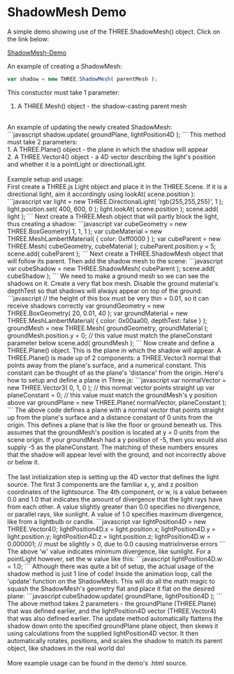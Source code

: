 # ShadowMesh Demo
A simple demo showing use of the THREE.ShadowMesh() object. Click on the link below: <br>

[ShadowMesh-Demo](http://erichlof.github.io/ShadowMesh-Demo/ShadowMesh-Demo.html)  <br>

An example of creating a ShadowMesh: <br>
```javascript
var shadow = new THREE.ShadowMesh( parentMesh );
```
This constuctor must take 1 parameter: <br> 
1. A THREE.Mesh() object - the shadow-casting parent mesh <br>
<br>
An example of updating the newly created ShadowMesh: <br>
```javascript
shadow.update( groundPlane, lightPosition4D );
```
This method must take 2 parameters: <br> 
1. A THREE.Plane() object - the plane in which the shadow will appear <br>
2. A THREE.Vector4() object - a 4D vector describing the light's position and whether it is a pointLight or directionalLight. <br>
<br>
Example setup and usage: <br>
First create a THREE.js Light object and place it in the THREE.Scene. If it is a directional light, aim it accordingly using lookAt( scene.position ):
```javascript
var light = new THREE.DirectionalLight( 'rgb(255,255,255)', 1 );
light.position.set( 400, 600, 0 );
light.lookAt( scene.position );
scene.add( light );
```
Next create a THREE.Mesh object that will partly block the light, thus creating a shadow:
```javascript
var cubeGeometry = new THREE.BoxGeometry( 1, 1, 1 );
var cubeMaterial = new THREE.MeshLambertMaterial( { color: 0xff0000 } );
var cubeParent = new THREE.Mesh( cubeGeometry, cubeMaterial );
cubeParent.position.y = 5;
scene.add( cubeParent );
```
Next create a THREE.ShadowMesh object that will follow its parent.  Then add the shadow mesh to the scene:
```javascript
var cubeShadow = new THREE.ShadowMesh( cubeParent );
scene.add( cubeShadow );
```
We need to make a ground mesh so we can see the shadows on it.  Create a very flat box mesh.  Disable the ground material's depthTest so that shadows will always appear on top of the ground:
```javascript
  // the height of this box must be very thin = 0.01, so it can receive shadows correctly
var groundGeometry = new THREE.BoxGeometry( 20, 0.01, 40 );
var groundMaterial = new THREE.MeshLambertMaterial( { 
	color: 0x00aa00,
	depthTest: false
} );
groundMesh = new THREE.Mesh( groundGeometry, groundMaterial );
groundMesh.position.y = 0; // this value must match the planeConstant parameter below
scene.add( groundMesh );
```
Now create and define a THREE.Plane() object.  This is the plane in which the shadow will appear.  A THREE.Plane() is made up of 2 components: a THREE.Vector3 normal that points away from the plane's surface, and a numerical constant.  This constant can be thought of as the plane's 'distance' from the origin.  Here's how to setup and define a plane in Three.js: 
```javascript
var normalVector = new THREE.Vector3( 0, 1, 0 ); // this normal vector points straight up
var planeConstant = 0; // this value must match the groundMesh's y position above
var groundPlane = new THREE.Plane( normalVector, planeConstant );
```
The above code defines a plane with a normal vector that points straight up from the plane's surface and a distance constant of 0 units from the origin.  This defines a plane that is like the floor or ground beneath us.  This assumes that the groundMesh's position is located at y = 0 units from the scene origin.  If your groundMesh had a y position of -5, then you would also supply -5 as the planeConstant.  The matching of these numbers ensures that the shadow will appear level with the ground, and not incorrectly above or below it. <br>
<br>
The last initialization step is setting up the 4D vector that defines the light source.  The first 3 components are the familiar x, y, and z position coordinates of the lightsource.  The 4th component, or w, is a value between 0.0 and 1.0 that indicates the amount of divergence that the light rays have from each other.  A value slightly greater than 0.0 specifies no divergence, or parallel rays, like sunlight.  A value of 1.0 specifies maximum divergence, like from a lightbulb or candle.
```javascript
var lightPosition4D = new THREE.Vector4();
lightPosition4D.x = light.position.x;
lightPosition4D.y = light.position.y;
lightPosition4D.z = light.position.z;
lightPosition4D.w = 0.000001; // must be slightly > 0, due to 0.0 causing matrixInverse errors
```
The above 'w' value indicates minimum divergence, like sunlight.  For a pointLight however, set the w value like this:
```javascript
lightPosition4D.w = 1.0;
```
Although there was quite a bit of setup, the actual usage of the shadow method is just 1 line of code!  Inside the animation loop, call the 'update' function on the ShadowMesh.  This will do all the math magic to squash the ShadowMesh's geometry flat and place it flat on the desired plane:
```javascript
cubeShadow.update( groundPlane, lightPosition4D );
```
The above method takes 2 parameters - the groundPlane (THREE.Plane) that was defined earlier, and the lightPosition4D vector (THREE.Vector4) that was also defined earlier.  The update method automatically flattens the shadow down onto the specified groundPlane plane object, then skews it using calculations from the supplied lightPosition4D vector.  It then automatically rotates, positions, and scales the shadow to match its parent object, like shadows in the real world do! <br>
<br>
More example usage can be found in the demo's .html source.
